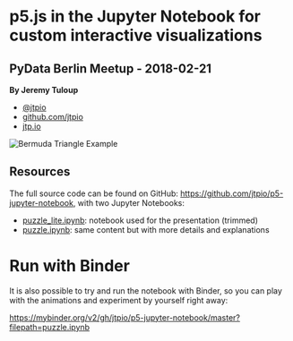 # p5.js in the Jupyter Notebook for custom interactive visualizations

## PyData Berlin Meetup - 2018-02-21

**By Jeremy Tuloup**

- [@jtpio](https://twitter.com/jtpio)
- [github.com/jtpio](https://github.com/jtpio)
- [jtp.io](https://jtp.io)

![Bermuda Triangle Example](https://raw.githubusercontent.com/jtpio/p5-jupyter-notebook/v4/img/animation.gif)

## Resources

The full source code can be found on GitHub: https://github.com/jtpio/p5-jupyter-notebook, with two Jupyter Notebooks:

- [puzzle_lite.ipynb](https://github.com/jtpio/p5-jupyter-notebook/blob/v4/puzzle_lite.ipynb): notebook used for the presentation (trimmed)
- [puzzle.ipynb](https://github.com/jtpio/p5-jupyter-notebook/blob/v4/puzzle.ipynb): same content but with more details and explanations

# Run with Binder

It is also possible to try and run the notebook with Binder, so you can play with the animations and experiment by yourself right away:

https://mybinder.org/v2/gh/jtpio/p5-jupyter-notebook/master?filepath=puzzle.ipynb
